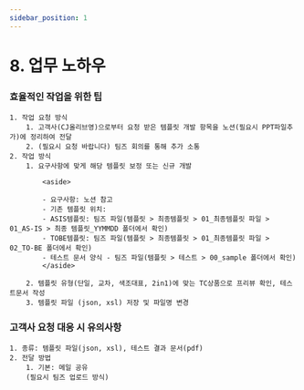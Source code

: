 ```yaml
---
sidebar_position: 1
---
```


# 8. 업무 노하우


### 효율적인 작업을 위한 팁
    1. 작업 요청 방식
        1. 고객사(CJ올리브영)으로부터 요청 받은 템플릿 개발 항목을 노션(필요시 PPT파일추가)에 정리하여 전달
        2. (필요시 요청 바랍니다) 팀즈 회의를 통해 추가 소통
    2. 작업 방식
        1. 요구사항에 맞게 해당 템플릿 보정 또는 신규 개발
            
            <aside>
            
            - 요구사항: 노션 참고
            - 기존 템플릿 위치: 
            - ASIS템플릿: 팀즈 파일(템플릿 > 최종템플릿 > 01_최종템플릿 파일 > 01_AS-IS > 최종 템플릿_YYMMDD 폴더에서 확인)
            - TOBE템플릿: 팀즈 파일(템플릿 > 최종템플릿 > 01_최종템플릿 파일 > 02_TO-BE 폴더에서 확인)
            - 테스트 문서 양식 - 팀즈 파일(템플릿 > 테스트 > 00_sample 폴더에서 확인)
            </aside>
            
        2. 템플릿 유형(단일, 교차, 색조대표, 2in1)에 맞는 TC상품으로 프리뷰 확인, 테스트문서 작성
        3. 템플릿 파일 (json, xsl) 저장 및 파일명 변경
### 고객사 요청 대응 시 유의사항
    1. 종류: 템플릿 파일(json, xsl), 테스트 결과 문서(pdf)
    2. 전달 방법
        1. 기본: 메일 공유 
        (필요시 팀즈 업로드 방식)
